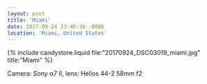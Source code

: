 ```yaml
---
layout: post
title: 'Miami'
date: 2017-09-24 23:46:39 -0800
location: 'Miami, United States'
---
```


{% include candystore.liquid file:"20170924_DSC03019_miami.jpg" title:"Miami" %}

Camera: Sony α7 II, lens: Helios 44-2 58mm f2
